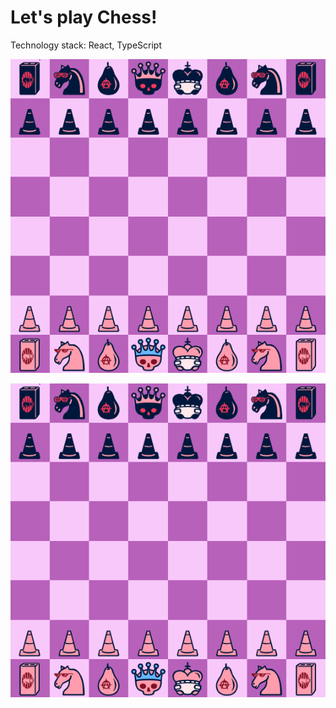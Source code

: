 # Let's play Chess!

Technology stack: React, TypeScript

![Шахматная доска](https://github.com/egorchh/chess/blob/master/src/assets/1.png?raw=true)

<img align="center" src="https://github.com/egorchh/chess/blob/master/src/assets/1.png?raw=true">
